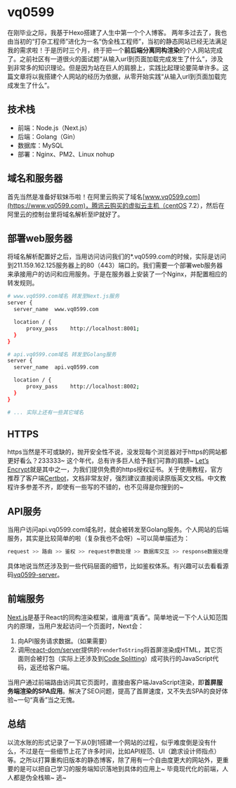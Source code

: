 # vq0599
在刚毕业之际，我基于Hexo搭建了人生中第一个个人博客。
两年多过去了，我也由当初的“打杂工程师”进化为一名“伪全栈工程师”，当初的静态网站已经无法满足我的需求啦！于是历时三个月，终于把一个**前后端分离同构渲染**的个人网站完成了。之前社区有一道很火的面试题“从输入url到页面加载完成发生了什么”，涉及到非常多的知识理论。但是因为站在巨人的肩膀上，实践比起理论要简单许多。这篇文章将以我搭建个人网站的经历为依据，从零开始实践“从输入url到页面加载完成发生了什么”。
<!-- more -->

## 技术栈
- 前端：Node.js（Next.js）
- 后端：Golang（Gin）
- 数据库：MySQL
- 部署：Nginx、PM2、Linux nohup

## 域名和服务器
首先当然是准备好软妹币啦！在阿里云购买了域名[www.vq0599.com](https://www.vq0599.com)，腾讯云购买的虚拟云主机（centOS 7.2），然后在阿里云的控制台里将域名解析至IP就好了。

## 部署web服务器
将域名解析配置好之后，当用访问访问我们的*.vq0599.com的时候，实际是访问到211.159.162.125服务器上的80（443）端口的。我们需要一个部署web服务器来承接用户的访问和应用服务。于是在服务器上安装了一个Nginx，并配置相应的转发规则。
```bash
# www.vq0599.com域名 转发至Next.js服务
server {
  server_name  www.vq0599.com

  location / {
      proxy_pass    http://localhost:8001;
  }
}

# api.vq0599.com域名 转发至Golang服务
server {
  server_name  api.vq0599.com

  location / {
      proxy_pass    http://localhost:8002;
  }
}

# ... 实际上还有一些其它域名
```
## HTTPS
https当然是不可或缺的，抛开安全性不说，没发现每个浏览器对于https的网站都更好看么？233333~
这个年代，总有许多巨人给予我们可靠的肩膀~ [Let’s Encrypt](https://letsencrypt.org/)就是其中之一，为我们提供免费的https授权证书。关于使用教程，官方推荐了客户端[Certbot](https://certbot.eff.org)，文档非常友好，强烈建议直接阅读原版英文文档。中文教程许多参差不齐，即使有一些写的不错的，也不见得是你搜到的~

## API服务
当用户访问api.vq0599.com域名时，就会被转发至Golang服务。个人网站的后端服务，其实是比较简单的啦（复杂我也不会呀）~可以简单描述为：
```js
request >> 路由 >> 鉴权 >> request参数处理 >> 数据库交互 >> response数据处理 >> response
```
具体地说当然还涉及到一些代码层面的细节，比如鉴权体系。有兴趣可以去看看源码[vq0599-server](https://github.com/vq0599/vq0599-server)。

## 前端服务
[Next.js](https://github.com/zeit/next.js)是基于React的同构渲染框架，谁用谁“真香”。简单地说一下个人认知范围内的原理，当用户发起访问一个页面时，Next会：
1. 向API服务请求数据。（如果需要）
2. 调用[react-dom/server](https://reactjs.org/docs/react-dom-server.html)提供的`renderToString`将首屏渲染成HTML，其它页面则会被打包（实际上还涉及到[Code Splitting](https://webpack.js.org/guides/code-splitting/)）成可执行的JavaScript代码，返还给客户端。

当用户通过前端路由访问其它页面时，直接由客户端JavaScript渲染，即**首屏服务端渲染的SPA应用**。解决了SEO问题，提高了首屏速度，又不失去SPA的良好体验~一句“真香”当之无愧。

## 总结
以流水账的形式记录了一下从0到1搭建一个网站的过程，似乎难度倒是没有什么，不过是在一些细节上花了许多时间，比如API规范、UI（跪求设计师指点）等。之所以打算重构旧版本的静态博客，除了用有一个自由度更大的网站外，更重要的是可以把自己学习的服务端知识落地到具体的应用上~ 毕竟现代化的前端，人人都是伪全栈嘛~ 逃~
